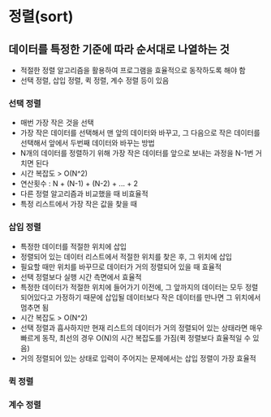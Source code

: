 # 정렬(sort)
## 데이터를 특정한 기준에 따라 순서대로 나열하는 것
* 적절한 정렬 알고리즘을 활용하여 프로그램을 효율적으로 동작하도록 해야 함
* 선택 정렬, 삽입 정렬, 퀵 정렬, 계수 정렬 등이 있음

### 선택 정렬
* 매번 가장 작은 것을 선택
* 가장 작은 데이터를 선택해서 맨 앞의 데이터와 바꾸고, 그 다음으로 작은 데이터를 선택해서 앞에서 두번째 데이터와 바꾸는 방법
* N개의 데이터를 정렬하기 위해 가장 작은 데이터를 앞으로 보내는 과정을 N-1번 거치면 된다
* 시간 복잡도 > O(N^2)
* 연산횟수 : N + (N-1) + (N-2) + ... + 2 
* 다른 정렬 알고리즘과 비교했을 때 비효율적
* 특정 리스트에서 가장 작은 값을 찾을 때 

### 삽입 정렬
* 특정한 데이터를 적절한 위치에 삽입
* 정렬되어 있는 데이터 리스트에서 적절한 위치를 찾은 후, 그 위치에 삽입
* 필요할 때만 위치를 바꾸므로 데이터가 거의 정렬되어 있을 때 효율적
* 선택 정렬보다 실행 시간 측면에서 효율적
* 특정한 데이터가 적절한 위치에 들어가기 이전에, 그 앞까지의 데이터는 모두 정렬되어있다고 가정하기 때문에 삽입될 데이터보다 작은 데이터를 만나면 그 위치에서 멈추면 됨
* 시간 복잡도 > O(N^2)
* 선택 정렬과 흡사하지만 현재 리스트의 데이터가 거의 정렬되어 있는 상태라면 매우 빠르게 동작, 최선의 경우 O(N)의 시간 복잡도를 가짐(퀵 정렬보다 효율적일 수 있음)
* 거의 정렬되어 있는 상태로 입력이 주어지는 문제에서는 삽입 정렬이 가장 효율적

### 퀵 정렬

### 계수 정렬
